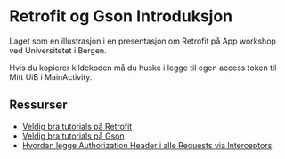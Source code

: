 # Retrofit og Gson Introduksjon
Laget som en illustrasjon i en presentasjon om Retrofit på App workshop ved Universitetet i Bergen.

Hvis du kopierer kildekoden må du huske i legge til egen access token til Mitt UiB i MainActivity.

## Ressurser
- [Veldig bra tutorials på Retrofit](https://futurestud.io/tutorials/retrofit-getting-started-and-android-client)
- [Veldig bra tutorials på Gson](https://futurestud.io/tutorials/gson-getting-started-with-java-json-serialization-deserialization)
- [Hvordan legge Authorization Header i alle Requests via Interceptors](https://futurestud.io/tutorials/retrofit-2-manage-request-headers-in-okhttp-interceptor)
